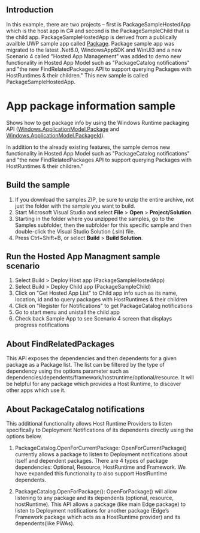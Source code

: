 ## Introduction
In this example, there are two projects – first is PackageSampleHostedApp which is the host app in C# and second is the PackageSampleChild that is the child app. PackageSampleHostedApp is derived from a publically availble UWP sample app called [Package](https://github.com/microsoft/Windows-universal-samples/tree/main/Samples/Package). Package sample app was migrated to the latest .Net6.0, WindowsAppSDK and WinUI3 and a new Scenario 4 called "Hosted App Management" was added to demo new functionality in Hosted App Model such as "PackageCatalog notifications" and "the new FindRelatedPackages API to support querying Packages with HostRuntimes & their children." This new sample is called PackageSampleHostedApp. 

# App package information sample

Shows how to get package info by using the Windows Runtime packaging API ([Windows.ApplicationModel.Package](http://msdn.microsoft.com/library/windows/apps/br224667) and [Windows.ApplicationModel.PackageId](http://msdn.microsoft.com/library/windows/apps/br224668)).

In addition to the already existing features, the sample demos new functionality in Hosted App Model such as "PackageCatalog notifications" and "the new FindRelatedPackages API to support querying Packages with HostRuntimes & their children." 

## Build the sample

1. If you download the samples ZIP, be sure to unzip the entire archive, not just the folder with the sample you want to build. 
2. Start Microsoft Visual Studio and select **File** \> **Open** \> **Project/Solution**.
3. Starting in the folder where you unzipped the samples, go to the Samples subfolder, then the subfolder for this specific sample and then double-click the Visual Studio Solution (.sln) file.
4. Press Ctrl+Shift+B, or select **Build** \> **Build Solution**.

## Run the Hosted App Managment sample scenario

1. Select Build > Deploy Host app (PackageSampleHostedApp)
2. Select Build > Deploy Child app (PackageSampleChild)
3. Click on "Get Hosted App List" to Child app info such as its name, location, id and to query packages with HostRuntimes & their children
4. Click on "Register for Notifications" to get PackageCatalog notifications
5. Go to start menu and unistall the child app
6. Check back Sample App to see Scenario 4 screen that displays progress notifications 

## About FindRelatedPackages 
This API exposes the dependencies and then dependents for a given package as a Package list. The list can be filtered by the type of dependency using the options parameter such as dependencies/dependents/framework/hostruntime/optional/resource. It will be helpful for any package which provides a Host Runtime, to discover other apps which use it.

## About PackageCatalog notifications
This additional functionality allows Host Runtime Providers to listen specifically to Deployment Notifications of its dependents directly using the options below. 

1. PackageCatalog.OpenForCurrentPackage:
OpenForCurrentPackage() currently allows a package to listen to Deployment notifications about itself and dependent packages. There are 4 types of package dependencies: Optional, Resource, HostRuntime and Framework. We have expanded this functionality to also support HostRuntime dependents. 

2. PackageCatalog.OpenForPackage():
OpenForPackage() will allow listening to any package and its dependents (optional, resource, hostRuntime). This API allows a package (like main Edge package) to listen to Deployment notifications for another package (Edge’s Framework package which acts as a HostRuntime provider) and its dependents(like PWAs).  